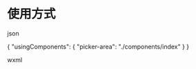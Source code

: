 # 使用方式
json

{
  "usingComponents": {
    "picker-area": "./components/index"
  }
}

wxml
# <picker-area bindmyevent="_confirm" inner-str="点我" inner-type="2"></picker-area>
